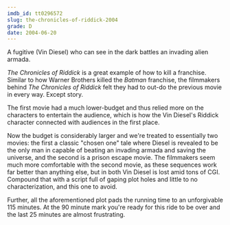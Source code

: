 ```yaml
---
imdb_id: tt0296572
slug: the-chronicles-of-riddick-2004
grade: D
date: 2004-06-20
---
```


A fugitive (Vin Diesel) who can see in the dark battles an invading alien armada.

_The Chronicles of Riddick_ is a great example of how to kill a franchise. Similar to how Warner Brothers killed the <span data-imdb-id="tt0096895">_Batman_</span> franchise, the filmmakers behind _The Chronicles of Riddick_ felt they had to out-do the previous movie in every way. Except story.

The first movie had a much lower-budget and thus relied more on the characters to entertain the audience, which is how the Vin Diesel's Riddick character connected with audiences in the first place.

Now the budget is considerably larger and we're treated to essentially two movies: the first a classic "chosen one" tale where Diesel is revealed to be the only man in capable of beating an invading armada and saving the universe, and the second is a prison escape movie. The filmmakers seem much more comfortable with the second movie, as these sequences work far better than anything else, but in both Vin Diesel is lost amid tons of CGI. Compound that with a script full of gaping plot holes and little to no characterization, and this one to avoid.

Further, all the aforementioned plot pads the running time to an unforgivable 115 minutes. At the 90 minute mark you're ready for this ride to be over and the last 25 minutes are almost frustrating.
